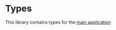 # Types

This library contains types for the [main application](https://github.com/SiarheiBobryk/DariaKlover-website/tree/develop/apps/website)
